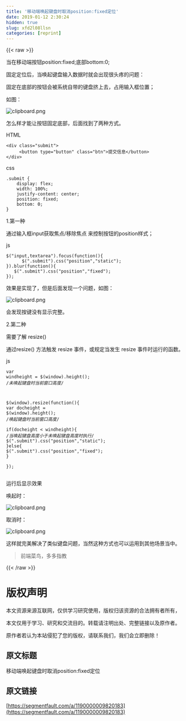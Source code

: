 ```yaml
---
title: '移动端唤起键盘时取消position:fixed定位' 
date: 2019-01-12 2:30:24
hidden: true
slug: xfd2l08llsn
categories: [reprint]
---
```


{{< raw >}}

                    
<p>当在移动端按钮position:fixed;底部bottom:0;</p>
<p>固定定位后，当唤起键盘输入数据时就会出现很头疼的问题：</p>
<p>固定在底部的按钮会被系统自带的键盘挤上去，占用输入框位置；</p>
<p>如图：</p>
<p><span class="img-wrap"><img data-src="/img/bVPmP7?w=315&amp;h=558" src="https://static.alili.tech/img/bVPmP7?w=315&amp;h=558" alt="clipboard.png" title="clipboard.png" style="cursor: pointer; display: inline;"></span></p>
<p>怎么样才能让按钮固定底部，后面找到了两种方式。</p>
<p>HTML</p>
<div class="widget-codetool" style="display:none;">
      <div class="widget-codetool--inner">
      <span class="selectCode code-tool" data-toggle="tooltip" data-placement="top" title="" data-original-title="全选"></span>
      <span type="button" class="copyCode code-tool" data-toggle="tooltip" data-placement="top" data-clipboard-text="<div class=&quot;submit&quot;>
     <button type=&quot;button&quot; class=&quot;btn&quot;>提交信息</button>
</div>" title="" data-original-title="复制"></span>
      <span type="button" class="saveToNote code-tool" data-toggle="tooltip" data-placement="top" title="" data-original-title="放进笔记"></span>
      </div>
      </div><pre class="hljs scala"><code>&lt;div <span class="hljs-class"><span class="hljs-keyword">class</span></span>=<span class="hljs-string">"submit"</span>&gt;
     &lt;button <span class="hljs-class"><span class="hljs-keyword">type</span></span>=<span class="hljs-string">"button"</span> <span class="hljs-class"><span class="hljs-keyword">class</span></span>=<span class="hljs-string">"btn"</span>&gt;提交信息&lt;/button&gt;
&lt;/div&gt;</code></pre>
<p>css</p>
<div class="widget-codetool" style="display:none;">
      <div class="widget-codetool--inner">
      <span class="selectCode code-tool" data-toggle="tooltip" data-placement="top" title="" data-original-title="全选"></span>
      <span type="button" class="copyCode code-tool" data-toggle="tooltip" data-placement="top" data-clipboard-text=".submit {
    display: flex;
    width: 100%;
    justify-content: center;
    position: fixed;
    bottom: 0;
}" title="" data-original-title="复制"></span>
      <span type="button" class="saveToNote code-tool" data-toggle="tooltip" data-placement="top" title="" data-original-title="放进笔记"></span>
      </div>
      </div><pre class="hljs css"><code><span class="hljs-selector-class">.submit</span> {
    <span class="hljs-attribute">display</span>: flex;
    <span class="hljs-attribute">width</span>: <span class="hljs-number">100%</span>;
    <span class="hljs-attribute">justify-content</span>: center;
    <span class="hljs-attribute">position</span>: fixed;
    <span class="hljs-attribute">bottom</span>: <span class="hljs-number">0</span>;
}</code></pre>
<p>1.第一种</p>
<p>通过输入框input获取焦点/移除焦点 来控制按钮的position样式；</p>
<p>js</p>
<div class="widget-codetool" style="display:none;">
      <div class="widget-codetool--inner">
      <span class="selectCode code-tool" data-toggle="tooltip" data-placement="top" title="" data-original-title="全选"></span>
      <span type="button" class="copyCode code-tool" data-toggle="tooltip" data-placement="top" data-clipboard-text="$(&quot;input,textarea&quot;).focus(function(){
      $(&quot;.submit&quot;).css(&quot;position&quot;,&quot;static&quot;);
}).blur(function(){
   $(&quot;.submit&quot;).css(&quot;position&quot;,&quot;fixed&quot;);            
});" title="" data-original-title="复制"></span>
      <span type="button" class="saveToNote code-tool" data-toggle="tooltip" data-placement="top" title="" data-original-title="放进笔记"></span>
      </div>
      </div><pre class="hljs javascript"><code>$(<span class="hljs-string">"input,textarea"</span>).focus(<span class="hljs-function"><span class="hljs-keyword">function</span>(<span class="hljs-params"></span>)</span>{
      $(<span class="hljs-string">".submit"</span>).css(<span class="hljs-string">"position"</span>,<span class="hljs-string">"static"</span>);
}).blur(<span class="hljs-function"><span class="hljs-keyword">function</span>(<span class="hljs-params"></span>)</span>{
   $(<span class="hljs-string">".submit"</span>).css(<span class="hljs-string">"position"</span>,<span class="hljs-string">"fixed"</span>);            
});</code></pre>
<p>效果是实现了，但是后面发现一个问题，如图：</p>
<p><span class="img-wrap"><img data-src="/img/bVPmOL?w=317&amp;h=558" src="https://static.alili.tech/img/bVPmOL?w=317&amp;h=558" alt="clipboard.png" title="clipboard.png" style="cursor: pointer; display: inline;"></span></p>
<p>会发现按键没有显示完整。</p>
<p>2.第二种</p>
<p>需要了解 resize()</p>
<p>通过resize() 方法触发 resize 事件，或规定当发生 resize 事件时运行的函数。</p>
<p>js</p>
<div class="widget-codetool" style="display:none;">
      <div class="widget-codetool--inner">
      <span class="selectCode code-tool" data-toggle="tooltip" data-placement="top" title="" data-original-title="全选"></span>
      <span type="button" class="copyCode code-tool" data-toggle="tooltip" data-placement="top" data-clipboard-text="var windheight = $(window).height();  /*未唤起键盘时当前窗口高度*/
        
$(window).resize(function(){
   var docheight = $(window).height();  /*唤起键盘时当前窗口高度*/        
   if(docheight < windheight){            /*当唤起键盘高度小于未唤起键盘高度时执行*/
      $(&quot;.submit&quot;).css(&quot;position&quot;,&quot;static&quot;);
   }else{
      $(&quot;.submit&quot;).css(&quot;position&quot;,&quot;fixed&quot;);
   }           
});" title="" data-original-title="复制"></span>
      <span type="button" class="saveToNote code-tool" data-toggle="tooltip" data-placement="top" title="" data-original-title="放进笔记"></span>
      </div>
      </div><pre class="hljs javascript"><code><span class="hljs-keyword">var</span> windheight = $(<span class="hljs-built_in">window</span>).height();  <span class="hljs-comment">/*未唤起键盘时当前窗口高度*/</span>
        
$(<span class="hljs-built_in">window</span>).resize(<span class="hljs-function"><span class="hljs-keyword">function</span>(<span class="hljs-params"></span>)</span>{
   <span class="hljs-keyword">var</span> docheight = $(<span class="hljs-built_in">window</span>).height();  <span class="hljs-comment">/*唤起键盘时当前窗口高度*/</span>        
   <span class="hljs-keyword">if</span>(docheight &lt; windheight){            <span class="hljs-comment">/*当唤起键盘高度小于未唤起键盘高度时执行*/</span>
      $(<span class="hljs-string">".submit"</span>).css(<span class="hljs-string">"position"</span>,<span class="hljs-string">"static"</span>);
   }<span class="hljs-keyword">else</span>{
      $(<span class="hljs-string">".submit"</span>).css(<span class="hljs-string">"position"</span>,<span class="hljs-string">"fixed"</span>);
   }           
});</code></pre>
<p>运行后显示效果</p>
<p>唤起时：</p>
<p><span class="img-wrap"><img data-src="/img/bVPmPP?w=364&amp;h=488" src="https://static.alili.tech/img/bVPmPP?w=364&amp;h=488" alt="clipboard.png" title="clipboard.png" style="cursor: pointer; display: inline;"></span></p>
<p>取消时：</p>
<p><span class="img-wrap"><img data-src="/img/bVPmP2?w=313&amp;h=313" src="https://static.alili.tech/img/bVPmP2?w=313&amp;h=313" alt="clipboard.png" title="clipboard.png" style="cursor: pointer; display: inline;"></span></p>
<p>这样就完美解决了类似键盘问题，当然这种方式也可以运用到其他场景当中。</p>
<blockquote><p>前端菜鸟，多多指教</p></blockquote>

                
{{< /raw >}}

# 版权声明
本文资源来源互联网，仅供学习研究使用，版权归该资源的合法拥有者所有，

本文仅用于学习、研究和交流目的。转载请注明出处、完整链接以及原作者。

原作者若认为本站侵犯了您的版权，请联系我们，我们会立即删除！

## 原文标题
移动端唤起键盘时取消position:fixed定位

## 原文链接
[https://segmentfault.com/a/1190000009820183](https://segmentfault.com/a/1190000009820183)

